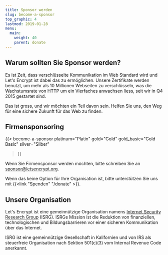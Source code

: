 ```yaml
---
title: Sponsor werden
slug: become-a-sponsor
top_graphic: 4
lastmod: 2019-01-28
menu:
  main:
    weight: 40
    parent: donate
---
```


## Warum sollten Sie Sponsor werden?

Es ist Zeit, dass verschlüsselte Kommunikation im Web Standard wird und Let's Encrypt
ist dabei das zu ermöglichen. Unsere Zertifikate werden benutzt, um mehr als 10 Millionen
Webseiten zu verschlüsseln,  was die Wachstumsrate von HTTP um ein Vierfaches anwachsen
liess, seit wir in Q4 2015 gestartet sind.

Das ist gross, und wir möchten ein Teil davon sein. Helfen Sie uns, den Weg für eine
sichere Zukunft für das Web zu finden.

## Firmensponsoring


{{< become-a-sponsor
  platinum="Platin"
  gold="Gold"
  gold_basic="Gold Basic"
  silver="Silber"
>}}

Wenn Sie Firmensponsor werden möchten, bitte schreiben Sie an [sponsor@letsencrypt.org](mailto:sponsor@letsencrypt.org).

Wenn das keine Option für Ihre Organisation ist, bitte unterstützen Sie uns mit {{<link "Spenden" "/donate" >}}.

## Unsere Organisation

Let's Encrypt ist eine gemeinnützige Organisation namens [Internet Security Research Group](https://www.abetterinternet.org/) (ISRG).
ISRGs Mission ist die Reduktion von finanziellen, technologischen und Bildungsbarrieren vor einer sicheren
Kommunikation über das Internet.

ISRG ist eine gemeinnützige Gesellschaft in Kalifornien und von IRS als
steuerfreie Organisation nach Sektion 501\(c\)(3) vom Internal Revenue Code anerkannt.
